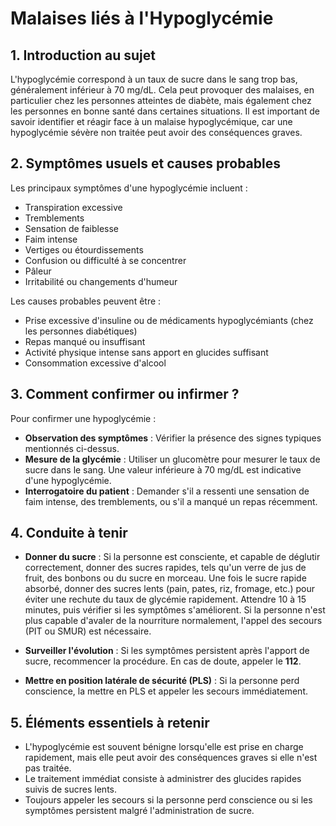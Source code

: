 # Malaises liés à l'Hypoglycémie

## 1. Introduction au sujet

L'hypoglycémie correspond à un taux de sucre dans le sang trop bas, généralement inférieur à 70 mg/dL. Cela peut provoquer des malaises, en particulier chez les personnes atteintes de diabète, mais également chez les personnes en bonne santé dans certaines situations. Il est important de savoir identifier et réagir face à un malaise hypoglycémique, car une hypoglycémie sévère non traitée peut avoir des conséquences graves.

## 2. Symptômes usuels et causes probables

Les principaux symptômes d'une hypoglycémie incluent :

- Transpiration excessive
- Tremblements
- Sensation de faiblesse
- Faim intense
- Vertiges ou étourdissements
- Confusion ou difficulté à se concentrer
- Pâleur
- Irritabilité ou changements d'humeur

Les causes probables peuvent être :

- Prise excessive d'insuline ou de médicaments hypoglycémiants (chez les personnes diabétiques)
- Repas manqué ou insuffisant
- Activité physique intense sans apport en glucides suffisant
- Consommation excessive d'alcool

## 3. Comment confirmer ou infirmer ?

Pour confirmer une hypoglycémie :

- **Observation des symptômes** : Vérifier la présence des signes typiques mentionnés ci-dessus.
- **Mesure de la glycémie** : Utiliser un glucomètre pour mesurer le taux de sucre dans le sang. Une valeur inférieure à 70 mg/dL est indicative d'une hypoglycémie.
- **Interrogatoire du patient** : Demander s'il a ressenti une sensation de faim intense, des tremblements, ou s'il a manqué un repas récemment.

## 4. Conduite à tenir

- **Donner du sucre** : Si la personne est consciente, et capable de déglutir correctement, donner des sucres rapides, tels qu'un verre de jus de fruit, des bonbons ou du sucre en morceau. Une fois le sucre rapide absorbé, donner des sucres lents (pain, pates, riz, fromage, etc.) pour éviter une rechute du taux de glycémie rapidement. Attendre 10 à 15 minutes, puis vérifier si les symptômes s'améliorent. 
Si la personne n'est plus capable d'avaler de la nourriture normalement, l'appel des secours (PIT ou SMUR) est nécessaire.

- **Surveiller l'évolution** : Si les symptômes persistent après l'apport de sucre, recommencer la procédure. En cas de doute, appeler le **112**.
- **Mettre en position latérale de sécurité (PLS)** : Si la personne perd conscience, la mettre en PLS et appeler les secours immédiatement.

## 5. Éléments essentiels à retenir

- L'hypoglycémie est souvent bénigne lorsqu'elle est prise en charge rapidement, mais elle peut avoir des conséquences graves si elle n'est pas traitée.
- Le traitement immédiat consiste à administrer des glucides rapides suivis de sucres lents.
- Toujours appeler les secours si la personne perd conscience ou si les symptômes persistent malgré l'administration de sucre.

